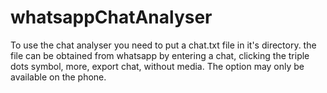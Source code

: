 # whatsappChatAnalyser
To use the chat analyser you need to put a chat.txt file in it's directory. 
the file can be obtained from whatsapp by entering a chat, clicking the triple dots symbol,
more, export chat, without media.
The option may only be available on the phone.
 